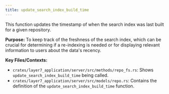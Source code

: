 ```yaml
---
title: update_search_index_build_time
---
```


This function updates the timestamp of when the search index was last built for a given repository.

**Purpose:** To keep track of the freshness of the search index, which can be crucial for determining if a re-indexing is needed or for displaying relevant information to users about the data's recency.

**Key Files/Contexts:**
- `crates/layer7_application/server/src/methods/repo_fs.rs`: Shows `update_search_index_build_time` being called.
- `crates/layer7_application/server/src/models/repo.rs`: Contains the definition of the `update_search_index_build_time` function.
